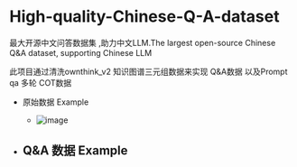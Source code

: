 # High-quality-Chinese-Q-A-dataset
最大开源中文问答数据集 ,助力中文LLM.The largest open-source Chinese Q&amp;A dataset, supporting Chinese LLM

此项目通过清洗ownthink_v2 知识图谱三元组数据来实现 Q&A数据 以及Prompt qa 多轮 COT数据
  - 原始数据 Example
    - ![image](https://user-images.githubusercontent.com/65523997/230321194-85b20a19-ef56-4f09-8483-ada3ff8e40d7.png)

  - Q&A 数据 Example
    - 
